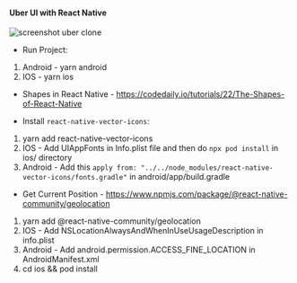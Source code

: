 #### Uber UI with React Native

![screenshot uber clone](https://i.imgur.com/dRvfGxk.png)

* Run Project:

1. Android - yarn android
2. IOS - yarn ios

* Shapes in React Native - https://codedaily.io/tutorials/22/The-Shapes-of-React-Native

* Install `react-native-vector-icons`:

1. yarn add react-native-vector-icons
2. IOS - Add UIAppFonts in Info.plist file and then do `npx pod install` in ios/ directory
3. Android - Add this `apply from: "../../node_modules/react-native-vector-icons/fonts.gradle"` in android/app/build.gradle

* Get Current Position - https://www.npmjs.com/package/@react-native-community/geolocation
1. yarn add @react-native-community/geolocation
2. IOS - Add NSLocationAlwaysAndWhenInUseUsageDescription in info.plist
3. Android - Add android.permission.ACCESS_FINE_LOCATION in AndroidManifest.xml
4. cd ios && pod install
